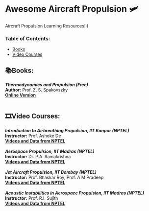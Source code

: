 # Awesome Aircraft Propulsion :small_airplane:	
Aircraft Propulsion Learning Resources!:)

### **Table of Contents:**
* [Books](#booksbooks)
* [Video Courses](#film_stripvideo-courses)

## :books:Books:

***Thermodynamics and Propulsion (Free)*** <br />
**Author:** Prof. Z. S. Spakovszky <br />
[**Online Version**](https://web.mit.edu/16.unified/www/FALL/thermodynamics/notes/notes.html ) <br />
 <br />
## :film_strip:Video Courses: 

***Introduction to Airbreathing Propulsion, IIT Kanpur (NPTEL)*** <br />
**Instructor:** Prof. Ashoke De <br />
[**Videos and Data from NPTEL**](https://nptel.ac.in/courses/101104084)  <br />
 <br />
***Aerospace Propulsion, IIT Madras (NPTEL)*** <br />
**Instructor:** Dr. P.A. Ramakrishna <br />
[**Videos and Data from NPTEL**](https://nptel.ac.in/courses/101106033)  <br />
 <br />
***Jet Aircraft Propulsion, IIT Bombay (NPTEL)*** <br />
**Instructor:** Prof. Bhaskar Roy, Prof. A M Pradeep <br />
[**Videos and Data from NPTEL**](https://nptel.ac.in/courses/101101002)  <br />
 <br />
***Acoustic Instabilities in Aerospace Propulsion, IIT Madras (NPTEL)*** <br />
**Instructor:** Prof. R.I. Sujith <br />
[**Videos and Data from NPTEL**](https://nptel.ac.in/courses/101106031)  <br />

